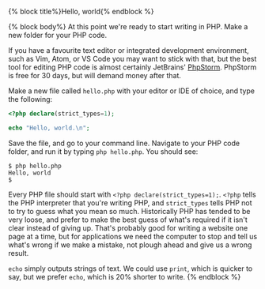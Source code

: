 {% block title%}Hello, world{% endblock %}

{% block body%}
At this point we're ready to start writing in PHP. Make a new folder for your PHP code.

If you have a favourite text editor or integrated development environment, such as Vim, Atom, or VS Code you may want to
stick with that, but the best tool for editing PHP code is almost certainly JetBrains'
[PhpStorm](https://www.jetbrains.com/phpstorm/). PhpStorm is free for 30 days, but will demand money after that.

Make a new file called `hello.php` with your editor or IDE of choice, and type the following:
```php
<?php declare(strict_types=1);

echo "Hello, world.\n";
```

Save the file, and go to your command line. Navigate to your PHP code folder, and run it by
typing `php hello.php`. You should see:

```shell script
$ php hello.php
Hello, world
$
```

Every PHP file should start with `<?php declare(strict_types=1);`. `<?php` tells the PHP interpreter that you're writing
PHP, and `strict_types` tells PHP not to try to guess what you mean so much. Historically PHP has tended to be very
loose, and prefer to make the best guess of what's required if it isn't clear instead of giving up. That's probably good
for writing a website one page at a time, but for applications we need the computer to stop and tell us what's wrong
if we make a mistake, not plough ahead and give us a wrong result.

`echo` simply outputs strings of text. We could use `print`, which is quicker to say, but we prefer `echo`, which is
20% shorter to write.
{% endblock %}